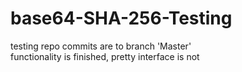   
# base64-SHA-256-Testing
testing repo
commits are to branch 'Master' <br>
functionality is finished, pretty interface is not
